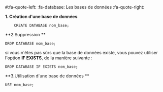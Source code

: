 #:fa-quote-left: :fa-database: Les bases de données :fa-quote-right:

**1. Création d'une base de données**

`    CREATE DATABASE nom_base;`

**2.Suppression **

`DROP DATABASE nom_base;`

si vous n'êtes pas sûrs que la base de données existe, vous pouvez utiliser l'option **IF EXISTS**, de la manière suivante :

`DROP DATABASE IF EXISTS nom_base;`

**3.Utilisation d'une base de données **

`USE nom_base;`




